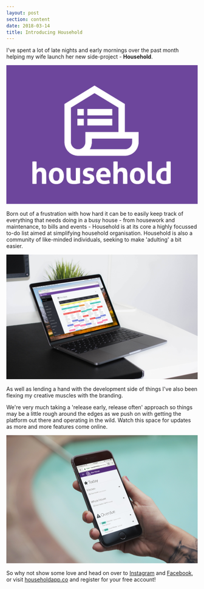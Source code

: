```yaml
---
layout: post
section: content
date: 2018-03-14
title: Introducing Household
---
```


I've spent a lot of late nights and early mornings over the past month helping my wife launch her new side-project - **Household**.

![](/assets/img/household/logo.png)

Born out of a frustration with how hard it can be to easily keep track of everything that needs doing in a busy house - from housework and maintenance, to bills and events - Household is at its core a highly focussed to-do list aimed at simplifying household organisation.  Household is also a community of like-minded individuals, seeking to make 'adulting' a bit easier.

![](/assets/img/household/laptop.png)

As well as lending a hand with the development side of things I've also been flexing my creative muscles with the branding.

We're very much taking a 'release early, release often' approach so things may be a little rough around the edges as we push on with getting the platform out there and operating in the wild. Watch this space for updates as more and more features come online.

![](/assets/img/household/mobile.jpg)

So why not show some love and head on over to [Instagram](https://instagram.com/householdapp.co) and [Facebook](https://facebook.com/householdapp.co), or visit [householdapp.co](https://householdapp.co) and register for your free account!
